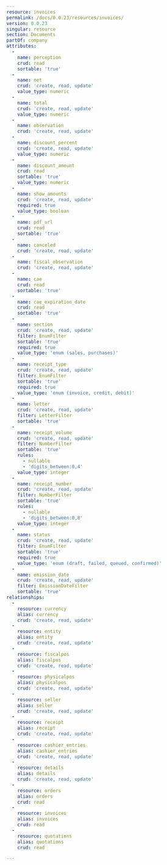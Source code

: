 ```yaml
---
resource: invoices
permalink: /docs/0.0.23/resources/invoices/
version: 0.0.23
singular: resource
section: Documents
partOf: company
attributes:
  -
    name: perception
    crud: read
    sortable: 'true'
  -
    name: net
    crud: 'create, read, update'
    value_type: numeric
  -
    name: total
    crud: 'create, read, update'
    value_type: numeric
  -
    name: observation
    crud: 'create, read, update'
  -
    name: discount_percent
    crud: 'create, read, update'
    value_type: numeric
  -
    name: discount_amount
    crud: read
    sortable: 'true'
    value_type: numeric
  -
    name: show_amounts
    crud: 'create, read, update'
    required: true
    value_type: boolean
  -
    name: pdf_url
    crud: read
    sortable: 'true'
  -
    name: canceled
    crud: 'create, read, update'
  -
    name: fiscal_observation
    crud: 'create, read, update'
  -
    name: cae
    crud: read
    sortable: 'true'
  -
    name: cae_expiration_date
    crud: read
    sortable: 'true'
  -
    name: section
    crud: 'create, read, update'
    filter: EnumFilter
    sortable: 'true'
    required: true
    value_type: 'enum (sales, purchases)'
  -
    name: receipt_type
    crud: 'create, read, update'
    filter: EnumFilter
    sortable: 'true'
    required: true
    value_type: 'enum (invoice, credit, debit)'
  -
    name: letter
    crud: 'create, read, update'
    filter: LetterFilter
    sortable: 'true'
  -
    name: receipt_volume
    crud: 'create, read, update'
    filter: NumberFilter
    sortable: 'true'
    rules:
      - nullable
      - 'digits_between:0,4'
    value_type: integer
  -
    name: receipt_number
    crud: 'create, read, update'
    filter: NumberFilter
    sortable: 'true'
    rules:
      - nullable
      - 'digits_between:0,8'
    value_type: integer
  -
    name: status
    crud: 'create, read, update'
    filter: EnumFilter
    sortable: 'true'
    required: true
    value_type: 'enum (draft, failed, queued, confirmed)'
  -
    name: emission_date
    crud: 'create, read, update'
    filter: EmissionDateFilter
    sortable: 'true'
relationships:
  -
    resource: currency
    alias: currency
    crud: 'create, read, update'
  -
    resource: entity
    alias: entity
    crud: 'create, read, update'
  -
    resource: fiscalpos
    alias: fiscalpos
    crud: 'create, read, update'
  -
    resource: physicalpos
    alias: physicalpos
    crud: 'create, read, update'
  -
    resource: seller
    alias: seller
    crud: 'create, read, update'
  -
    resource: receipt
    alias: receipt
    crud: 'create, read, update'
  -
    resource: cashier_entries
    alias: cashier_entries
    crud: 'create, read, update'
  -
    resource: details
    alias: details
    crud: 'create, read, update'
  -
    resource: orders
    alias: orders
    crud: read
  -
    resource: invoices
    alias: invoices
    crud: read
  -
    resource: quotations
    alias: quotations
    crud: read

---
```

